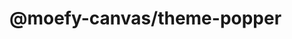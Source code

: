 # @moefy-canvas/theme-popper

<script setup>
import { watch, toRefs, onMounted } from 'vue'
import { useRoute } from 'vitepress'
import { MAX_Z_INDEX } from '@moefy-canvas/core'
import { Popper, PopperShape } from '@moefy-canvas/theme-popper'

const elPopper = document.createElement('canvas')
const popper = new Popper({
   mode: PopperShape.Star,
}, {
   opacity: 1,
   zIndex: MAX_Z_INDEX,
})

onMounted(() => {
   document.body.appendChild(elPopper)
   popper.mount(elPopper)
})

const route = useRoute()
const path = toRefs(route).path
watch(path, (path, prevPath) => {
   elPopper.remove()
   popper.unmount()
})
</script>
